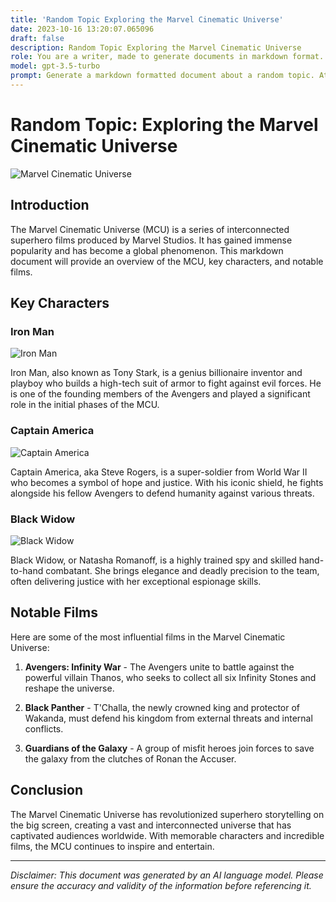 ```yaml
---
title: 'Random Topic Exploring the Marvel Cinematic Universe'
date: 2023-10-16 13:20:07.065096
draft: false
description: Random Topic Exploring the Marvel Cinematic Universe
role: You are a writer, made to generate documents in markdown format. It is very important that all of the documents you generate are in valid markdown format.
model: gpt-3.5-turbo
prompt: Generate a markdown formatted document about a random topic. At the bottom, include a disclaimer explaining that the document was generated by you. The first line of the document should be the title. Make sure that the entire document is in proper markdown format, using a mix of various tags to make the document visually appealing.
---
```


# Random Topic: Exploring the Marvel Cinematic Universe

![Marvel Cinematic Universe](https://i.imgur.com/4NJSctC.jpg)

## Introduction

The Marvel Cinematic Universe (MCU) is a series of interconnected superhero films produced by Marvel Studios. It has gained immense popularity and has become a global phenomenon. This markdown document will provide an overview of the MCU, key characters, and notable films.

## Key Characters

### Iron Man

![Iron Man](https://i.imgur.com/WqYzOfm.jpg)

Iron Man, also known as Tony Stark, is a genius billionaire inventor and playboy who builds a high-tech suit of armor to fight against evil forces. He is one of the founding members of the Avengers and played a significant role in the initial phases of the MCU.

### Captain America

![Captain America](https://i.imgur.com/mS5QQnM.jpg)

Captain America, aka Steve Rogers, is a super-soldier from World War II who becomes a symbol of hope and justice. With his iconic shield, he fights alongside his fellow Avengers to defend humanity against various threats.

### Black Widow

![Black Widow](https://i.imgur.com/ZVcZTmR.jpg)

Black Widow, or Natasha Romanoff, is a highly trained spy and skilled hand-to-hand combatant. She brings elegance and deadly precision to the team, often delivering justice with her exceptional espionage skills.

## Notable Films

Here are some of the most influential films in the Marvel Cinematic Universe:

1. **Avengers: Infinity War** - The Avengers unite to battle against the powerful villain Thanos, who seeks to collect all six Infinity Stones and reshape the universe.

2. **Black Panther** - T'Challa, the newly crowned king and protector of Wakanda, must defend his kingdom from external threats and internal conflicts.

3. **Guardians of the Galaxy** - A group of misfit heroes join forces to save the galaxy from the clutches of Ronan the Accuser.

## Conclusion

The Marvel Cinematic Universe has revolutionized superhero storytelling on the big screen, creating a vast and interconnected universe that has captivated audiences worldwide. With memorable characters and incredible films, the MCU continues to inspire and entertain.

---

*Disclaimer: This document was generated by an AI language model. Please ensure the accuracy and validity of the information before referencing it.*